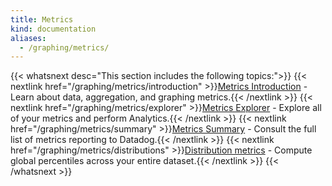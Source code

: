 ```yaml
---
title: Metrics
kind: documentation
aliases:
  - /graphing/metrics/
---
```


{{< whatsnext desc="This section includes the following topics:">}}
    {{< nextlink href="/graphing/metrics/introduction" >}}<u>Metrics Introduction</u> - Learn about data, aggregation, and graphing metrics.{{< /nextlink >}}
    {{< nextlink href="/graphing/metrics/explorer" >}}<u>Metrics Explorer</u> - Explore all of your metrics and perform Analytics.{{< /nextlink >}}
    {{< nextlink href="/graphing/metrics/summary" >}}<u>Metrics Summary</u> - Consult the full list of metrics reporting to Datadog.{{< /nextlink >}}
    {{< nextlink href="/graphing/metrics/distributions" >}}<u>Distribution metrics</u> - Compute global percentiles across your entire dataset.{{< /nextlink >}}
{{< /whatsnext >}}
